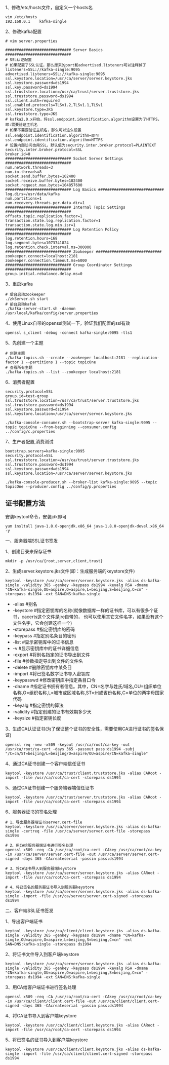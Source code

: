 
1、修改/etc/hosts文件，自定义一个hosts名
```
vim /etc/hosts
192.168.0.1    kafka-single
```

2、修改kafka配置
```
# vim server.properties

############################# Server Basics #############################
# SSL认证配置
# 如果配置了SSL认证，那么原来的port和advertised.listeners可以注释掉了
listeners=SSL://kafka-single:9095
advertised.listeners=SSL://kafka-single:9095
ssl.keystore.location=/usr/ca/server/server.keystore.jks
ssl.keystore.password=ds1994
ssl.key.password=ds1994
ssl.truststore.location=/usr/ca/trust/server.truststore.jks
ssl.truststore.password=ds1994
ssl.client.auth=required
ssl.enabled.protocols=TLSv1.2,TLSv1.1,TLSv1
ssl.keystore.type=JKS 
ssl.truststore.type=JKS 
# kafka2.0.x开始，将ssl.endpoint.identification.algorithm设置为了HTTPS，即:需要验证主机名
# 如果不需要验证主机名，那么可以这么设置 ssl.endpoint.identification.algorithm=即可
ssl.endpoint.identification.algorithm=HTTPS
# 设置内部访问也用SSL，默认值为security.inter.broker.protocol=PLAINTEXT
security.inter.broker.protocol=SSL
broker.id=0
############################# Socket Server Settings #############################
num.network.threads=3
num.io.threads=8
socket.send.buffer.bytes=102400
socket.receive.buffer.bytes=102400
socket.request.max.bytes=104857600
############################# Log Basics #############################
log.dirs=/usr/data/kafka
num.partitions=1
num.recovery.threads.per.data.dir=1
############################# Internal Topic Settings  #############################
offsets.topic.replication.factor=1
transaction.state.log.replication.factor=1
transaction.state.log.min.isr=1
############################# Log Retention Policy #############################
log.retention.hours=168
log.segment.bytes=1073741824
log.retention.check.interval.ms=300000
############################# Zookeeper #############################
zookeeper.connect=localhost:2181
zookeeper.connection.timeout.ms=6000
############################# Group Coordinator Settings #############################
group.initial.rebalance.delay.ms=0
```

3、重启kafka
```
# 后台启动zookeeper
./zkServer.sh start 
# 前台启动kafak
./kafka-server-start.sh -daemon /usr/local/kafka/config/server.properties
```

4、使用Linux自带的openssl测试一下，验证我们配置的ssl有效
```
openssl s_client -debug -connect kafka-single:9095 -tls1
```

5、先创建一个主题
```
# 创建主题
./kafka-topics.sh --create --zookeeper localhost:2181 --replication-factor 1 --partitions 1 --topic topicOne
# 查看所有主题
./kafka-topics.sh --list --zookeeper localhost:2181
```

6、消费者配置
```
security.protocol=SSL
group.id=test-group
ssl.truststore.location=/usr/ca/trust/server.truststore.jks
ssl.truststore.password=ds1994
ssl.keystore.password=ds1994
ssl.keystore.location=/usr/ca/server/server.keystore.jks
```

```
./kafka-console-consumer.sh --bootstrap-server kafka-single:9095 --topic topicOne --from-beginning --consumer.config ../config/c.properties
```

7、生产者配置,消费测试
```
bootstrap.servers=kafka-single:9095
security.protocol=SSL
ssl.truststore.location=/usr/ca/trust/server.truststore.jks
ssl.truststore.password=ds1994   
ssl.keystore.password=ds1994
ssl.keystore.location=/usr/ca/server/server.keystore.jks
```

```
./kafka-console-producer.sh --broker-list kafka-single:9095 --topic topicOne --producer.config ../config/p.properties
```

证书配置方法
---

安装keytool命令，安装jdk即可
```
yum insltall java-1.8.0-openjdk.x86_64 java-1.8.0-openjdk-devel.x86_64 -y
```


一、服务器端SSL证书签发

1、创建目录来保存证书
```
mkdir -p /usr/ca/{root,server,client,trust}
```

2、生成server.keystore.jks文件(即：生成服务端的keystore文件)
```
keytool -keystore /usr/ca/server/server.keystore.jks -alias ds-kafka-single -validity 365 -genkey -keypass ds1994 -keyalg RSA -dname "CN=kafka-single,OU=aspire,O=aspire,L=beijing,S=beijing,C=cn" -storepass ds1994 -ext SAN=DNS:kafka-single
```
- -alias #别名
- -keystore #指定密钥库的名称(就像数据库一样的证书库，可以有很多个证书，cacerts这个文件是jre自带的， 也可以使用其它文件名字，如果没有这个文件名字，它会创建这样一个)
- -storepass #指定密钥库的密码
- -keypass #指定别名条目的密码
- -list #显示密钥库中的证书信息
- -v #显示密钥库中的证书详细信息
- -export #将别名指定的证书导出到文件
- -file #参数指定导出到文件的文件名
- -delete #删除密钥库中某条目
- -import #将已签名数字证书导入密钥库
- -keypasswd #修改密钥库中指定条目口令
- -dname #指定证书拥有者信息。其中，CN=名字与姓氏/域名,OU=组织单位名称,O=组织名称,L=城市或区域名称,ST=州或省份名称,C=单位的两字母国家代码
- -keyalg #指定密钥的算法
- -validity #指定创建的证书有效期多少天
- -keysize #指定密钥长度

3、生成CA认证证书(为了保证整个证书的安全性，需要使用CA进行证书的签名保证)
```
openssl req -new -x509 -keyout /usr/ca/root/ca-key -out /usr/ca/root/ca-cert -days 365 -passout pass:ds1994 -subj "/C=cn/ST=beijing/L=beijing/O=aspire/OU=aspire/CN=kafka-single"
```

4、通过CA证书创建一个客户端信任证书
```
keytool -keystore /usr/ca/trust/client.truststore.jks -alias CARoot -import -file /usr/ca/root/ca-cert -storepass ds1994
```

5、通过CA证书创建一个服务端器端信任证书
```
keytool -keystore /usr/ca/trust/server.truststore.jks -alias CARoot -import -file /usr/ca/root/ca-cert -storepass ds1994
```

6、服务器证书的签名处理
```
# 1、导出服务器端证书server.cert-file
keytool -keystore /usr/ca/server/server.keystore.jks -alias ds-kafka-single -certreq -file /usr/ca/server/server.cert-file -storepass ds1994

# 2、用CA给服务器端证书进行签名处理
openssl x509 -req -CA /usr/ca/root/ca-cert -CAkey /usr/ca/root/ca-key -in /usr/ca/server/server.cert-file -out /usr/ca/server/server.cert-signed -days 365 -CAcreateserial -passin pass:ds1994

# 3、将CA证书导入到服务器端keystore
keytool -keystore /usr/ca/server/server.keystore.jks -alias CARoot -import -file /usr/ca/root/ca-cert -storepass ds1994

# 4、将已签名的服务器证书导入到服务器keystore
keytool -keystore /usr/ca/server/server.keystore.jks -alias ds-kafka-single -import -file /usr/ca/server/server.cert-signed -storepass ds1994
```

二、客户端SSL证书签发

1、导出客户端证书
```
keytool -keystore /usr/ca/client/client.keystore.jks -alias ds-kafka-single -validity 365 -genkey -keypass ds1994 -dname "CN=kafka-single,OU=aspire,O=aspire,L=beijing,S=beijing,C=cn" -ext SAN=DNS:kafka-single -storepass ds1994
```

2、将证书文件导入到客户端keystore
```
keytool -keystore /usr/ca/server/server.keystore.jks -alias ds-kafka-single -validity 365 -genkey -keypass ds1994 -keyalg RSA -dname "CN=kafka-single,OU=aspire,O=aspire,L=beijing,S=beijing,C=cn" -storepass ds1994 -ext SAN=DNS:kafka-single
```

3、用CA给客户端证书进行签名处理
```
openssl x509 -req -CA /usr/ca/root/ca-cert -CAkey /usr/ca/root/ca-key -in /usr/ca/client/client.cert-file -out /usr/ca/client/client.cert-signed -days 365 -CAcreateserial -passin pass:ds1994
```

4、将CA证书导入到客户端keystore
```
keytool -keystore /usr/ca/client/client.keystore.jks -alias CARoot -import -file /usr/ca/root/ca-cert -storepass ds1994
```

5、将已签名的证书导入到客户端keystore
```
keytool -keystore /usr/ca/client/client.keystore.jks -alias ds-kafka-single -import -file /usr/ca/client/client.cert-signed -storepass ds1994
```
